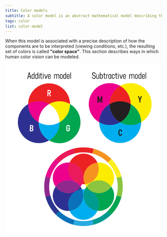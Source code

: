 ```yaml
---
title: Color models
subtitle: A color model is an abstract mathematical model describing the way colors can be represented as tuples of numbers, typically as three or four values or color components. 
tags: color
list: color-model
---
```


When this model is associated with a precise description of how the components are to be interpreted (viewing conditions, etc.), the resulting set of colors is called **"color space"**. This section describes ways in which human color vision can be modeled. 

![](./color-models.svg)


